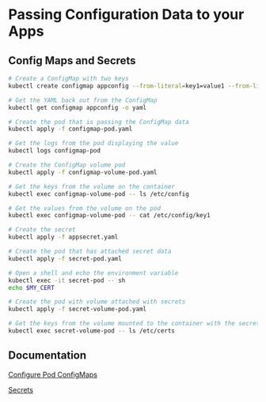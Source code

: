 # Passing Configuration Data to your Apps

## Config Maps and Secrets

```sh
# Create a ConfigMap with two keys
kubectl create configmap appconfig --from-literal=key1=value1 --from-literal=key2=value2

# Get the YAML back out from the ConfigMap
kubectl get configmap appconfig -o yaml

# Create the pod that is passing the ConfigMap data
kubectl apply -f configmap-pod.yaml

# Get the logs from the pod displaying the value
kubectl logs configmap-pod

# Create the ConfigMap volume pod
kubectl apply -f configmap-volume-pod.yaml

# Get the keys from the volume on the container
kubectl exec configmap-volume-pod -- ls /etc/config

# Get the values from the volume on the pod
kubectl exec configmap-volume-pod -- cat /etc/config/key1

# Create the secret
kubectl apply -f appsecret.yaml

# Create the pod that has attached secret data
kubectl apply -f secret-pod.yaml

# Open a shell and echo the environment variable
kubectl exec -it secret-pod -- sh
echo $MY_CERT

# Create the pod with volume attached with secrets
kubectl apply -f secret-volume-pod.yaml

# Get the keys from the volume mounted to the container with the secrets
kubectl exec secret-volume-pod -- ls /etc/certs
```

## Documentation

[Configure Pod ConfigMaps](https://kubernetes.io/docs/tasks/configure-pod-container/configure-pod-configmap/)

[Secrets](https://kubernetes.io/docs/concepts/configuration/secret/)
